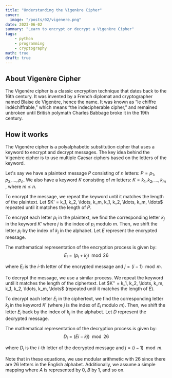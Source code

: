 ```yaml
---
title: "Understanding the Vigenère Cipher"
cover:
  image: "/posts/02/vigenere.png"
date: 2023-06-02
summary: "Learn to encrypt or decrypt a Vigenère Cipher"
tags:
    - python
    - programming
    - cryptography
math: true
draft: true
---
```


## About Vigenère Cipher

The Vigenère cipher is a classic encryption technique that dates back to the 16th century. It was invented by a French diplomat and cryptographer named Blaise de Vigenère, hence the name. It was known as “le chiffre indéchiffrable,” which means “the indecipherable cipher,” and remained unbroken until British polymath Charles Babbage broke it in the 19th century.

## How it works

The Vigenère cipher is a polyalphabetic substitution cipher that uses a keyword to encrypt and decrypt messages. The key idea behind the Vigenère cipher is to use multiple Caesar ciphers based on the letters of the keyword.

Let's say we have a plaintext message $P$ consisting of $n$ letters: $P = p_1, p_2, \ldots, p_n$​. We also have a keyword $K$ consisting of $m$ letters: $K = k_1, k_2, \ldots, k_m$​, where $m \leq n$.

To encrypt the message, we repeat the keyword until it matches the length of the plaintext. Let $K' = k_1, k_2, \ldots, k_m, k_1, k_2, \ldots, k_m, \ldots\$ repeated until it matches the length of $P$.

To encrypt each letter $p_i$​ in the plaintext, we find the corresponding letter $k_j$​ in the keyword $K'$ where $j$ is the index of $p_i$​ modulo $m$. Then, we shift the letter $p_i$​ by the index of $k_j$​ in the alphabet. Let $E$ represent the encrypted message.

The mathematical representation of the encryption process is given by:
$$
E_i = (p_i + k_j) \mod 26
$$

where $E_i$​ is the $i$-th letter of the encrypted message and $j = (i−1) \mod m$.

To decrypt the message, we use a similar process. We repeat the keyword until it matches the length of the ciphertext. Let $K'' = k_1, k_2, \ldots, k_m, k_1, k_2, \ldots, k_m, \ldots\$ (repeated until it matches the length of $E$).

To decrypt each letter $E_i$​ in the ciphertext, we find the corresponding letter $k_j$​ in the keyword $K'$ (where $j$ is the index of $E_i$​ modulo $m$). Then, we shift the letter $E_i​$ back by the index of $k_j$​ in the alphabet. Let $D$ represent the decrypted message.

The mathematical representation of the decryption process is given by:
$$
D_i = (Ei−kj) \mod 26
$$

where $D_i$​ is the $i$-th letter of the decrypted message and $j = (i−1) \mod m$.

Note that in these equations, we use modular arithmetic with $26$ since there are $26$ letters in the English alphabet. Additionally, we assume a simple mapping where $A$ is represented by $0$, $B$ by $1$, and so on.
